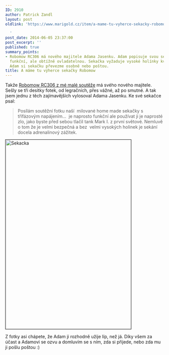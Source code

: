 ```yaml
---
ID: 2910
author: Patrick Zandl
layout: post
oldlink: 'https://www.marigold.cz/item/a-mame-tu-vyherce-sekacky-robomow

  '
post_date: 2014-06-05 23:37:00
post_excerpt: ''
published: true
summary_points:
- Robomow RC306 má nového majitele Adama Jasenku. Adam popisuje svou sekačku jako
  funkční, ale obtížně ovladatelnou. Sekačka vyžaduje vysoké holínky kvůli bezpečnosti.
  Adam si sekačku převezme osobně nebo poštou.
title: A máme tu výherce sekačky Robomow
---
```


<p>Takže <a href="http://www.marigold.cz/item/roboticka-sekacka-robomow-jak-dobre-poslouzi-na-zahrade">Robomow RC306 z mé malé soutěže</a> má svého nového majitele. Sešly se tři desítky fotek, od legračních, přes vážné, až po smutné. A tak jsem jednu z těch zajímavějších vylosoval Adama Jasenku. Ke své sekačce psal: </p>


<blockquote>Posílám soutěžní fotku naší  milované home made sekačky s třífázovým napájením...  je naprosto funkční ale používat ji je naprosté zlo, jako byste před sebou tlačil tank Mark I. z první světové. Nemluvě o tom že je velmi bezpečná a bez  velmi vysokých holinek je sekání docela adrenalinový zážitek.</blockquote>

<img title="sekacka.JPG" src="http://www.marigold.cz/wp-content/uploads/sekacka.jpg" alt="Sekacka" width="399" height="600" border="1" />

Z fotky asi chápete, že Adam ji rozhodně užije líp, než já. Díky všem za účast a Adamovi se ozvu a domluvím se s ním, zda si přijede, nebo zda mu ji pošlu poštou :)